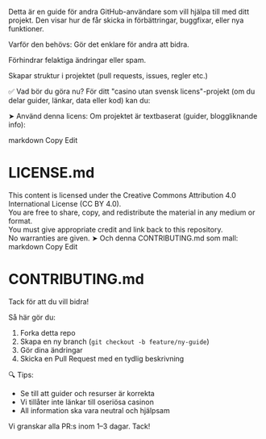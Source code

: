 Detta är en guide för andra GitHub-användare som vill hjälpa till med ditt projekt. Den visar hur de får skicka in förbättringar, buggfixar, eller nya funktioner.

Varför den behövs:
Gör det enklare för andra att bidra.

Förhindrar felaktiga ändringar eller spam.

Skapar struktur i projektet (pull requests, issues, regler etc.)

✅ Vad bör du göra nu?
För ditt "casino utan svensk licens"-projekt (om du delar guider, länkar, data eller kod) kan du:

➤ Använd denna licens:
Om projektet är textbaserat (guider, bloggliknande info):

markdown
Copy
Edit
# LICENSE.md

This content is licensed under the Creative Commons Attribution 4.0 International License (CC BY 4.0).  
You are free to share, copy, and redistribute the material in any medium or format.  
You must give appropriate credit and link back to this repository.  
No warranties are given.
➤ Och denna CONTRIBUTING.md som mall:
markdown
Copy
Edit
# CONTRIBUTING.md

Tack för att du vill bidra!

Så här gör du:

1. Forka detta repo
2. Skapa en ny branch (`git checkout -b feature/ny-guide`)
3. Gör dina ändringar
4. Skicka en Pull Request med en tydlig beskrivning

🔍 Tips:
- Se till att guider och resurser är korrekta
- Vi tillåter inte länkar till oseriösa casinon
- All information ska vara neutral och hjälpsam

Vi granskar alla PR:s inom 1–3 dagar. Tack!
